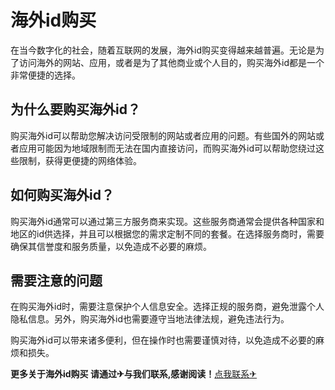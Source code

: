 # 海外id购买

在当今数字化的社会，随着互联网的发展，海外id购买变得越来越普遍。无论是为了访问海外的网站、应用，或者是为了其他商业或个人目的，购买海外id都是一个非常便捷的选择。

## 为什么要购买海外id？

购买海外id可以帮助您解决访问受限制的网站或者应用的问题。有些国外的网站或者应用可能因为地域限制而无法在国内直接访问，而购买海外id可以帮助您绕过这些限制，获得更便捷的网络体验。

## 如何购买海外id？

购买海外id通常可以通过第三方服务商来实现。这些服务商通常会提供各种国家和地区的id供选择，并且可以根据您的需求定制不同的套餐。在选择服务商时，需要确保其信誉度和服务质量，以免造成不必要的麻烦。

## 需要注意的问题

在购买海外id时，需要注意保护个人信息安全。选择正规的服务商，避免泄露个人隐私信息。另外，购买海外id也需要遵守当地法律法规，避免违法行为。

购买海外id可以带来诸多便利，但在操作时也需要谨慎对待，以免造成不必要的麻烦和损失。

**更多关于海外id购买 请通过✈与我们联系,感谢阅读！**[点我联系✈](https://m.G208.com)